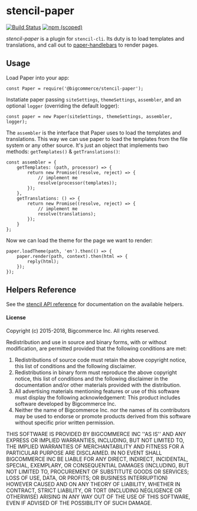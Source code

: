# stencil-paper
[![Build Status](https://travis-ci.org/bigcommerce/paper.svg?branch=master)](https://travis-ci.org/bigcommerce/paper) [![npm (scoped)](https://img.shields.io/npm/v/@bigcommerce/stencil-paper.svg)](https://www.npmjs.com/package/@bigcommerce/stencil-paper)

*stencil-paper* is a plugin for `stencil-cli`. Its duty is to load templates and translations, and call
out to [paper-handlebars](https://github.com/bigcommerce/paper-handlebars) to render pages.

## Usage
Load Paper into your app:
```
const Paper = require('@bigcommerce/stencil-paper');
```

Instatiate paper passing `siteSettings`, `themeSettings`, `assembler`, and an optional `logger` (overriding the default logger):
```
const paper = new Paper(siteSettings, themeSettings, assembler, logger);
```

The `assembler` is the interface that Paper uses to load the templates and translations. This way we can use paper to load the templates
from the file system or any other source. It's just an object that implements two methods: `getTemplates()` & `getTranslations()`:
```
const assembler = {
    getTemplates: (path, processor) => {
        return new Promise((resolve, reject) => {
            // implement me
            resolve(processor(templates));
        });
    },
    getTranslations: () => {
        return new Promise((resolve, reject) => {
            // implement me
            resolve(translations);
        });
    }
};
```

Now we can load the theme for the page we want to render:
```
paper.loadTheme(path, 'en').then(() => {
    paper.render(path, context).then(html => {
        reply(html);
    });
});
```

## Helpers Reference
See the [stencil API reference](https://developer.bigcommerce.com/stencil-docs/reference-docs/handlebars-helpers-reference) for documentation on the available helpers.

#### License
Copyright (c) 2015-2018, Bigcommerce Inc.
All rights reserved.

Redistribution and use in source and binary forms, with or without
modification, are permitted provided that the following conditions are met:
1. Redistributions of source code must retain the above copyright
   notice, this list of conditions and the following disclaimer.
2. Redistributions in binary form must reproduce the above copyright
   notice, this list of conditions and the following disclaimer in the
   documentation and/or other materials provided with the distribution.
3. All advertising materials mentioning features or use of this software
   must display the following acknowledgement:
   This product includes software developed by Bigcommerce Inc.
4. Neither the name of Bigcommerce Inc. nor the
   names of its contributors may be used to endorse or promote products
   derived from this software without specific prior written permission.

THIS SOFTWARE IS PROVIDED BY BIGCOMMERCE INC ''AS IS'' AND ANY
EXPRESS OR IMPLIED WARRANTIES, INCLUDING, BUT NOT LIMITED TO, THE IMPLIED
WARRANTIES OF MERCHANTABILITY AND FITNESS FOR A PARTICULAR PURPOSE ARE
DISCLAIMED. IN NO EVENT SHALL BIGCOMMERCE INC BE LIABLE FOR ANY
DIRECT, INDIRECT, INCIDENTAL, SPECIAL, EXEMPLARY, OR CONSEQUENTIAL DAMAGES
(INCLUDING, BUT NOT LIMITED TO, PROCUREMENT OF SUBSTITUTE GOODS OR SERVICES;
LOSS OF USE, DATA, OR PROFITS; OR BUSINESS INTERRUPTION) HOWEVER CAUSED AND
ON ANY THEORY OF LIABILITY, WHETHER IN CONTRACT, STRICT LIABILITY, OR TORT
(INCLUDING NEGLIGENCE OR OTHERWISE) ARISING IN ANY WAY OUT OF THE USE OF THIS
SOFTWARE, EVEN IF ADVISED OF THE POSSIBILITY OF SUCH DAMAGE.
